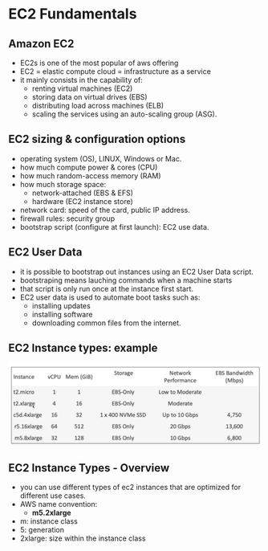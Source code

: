 # EC2 Fundamentals

## Amazon EC2 
- EC2s is one of the most popular of aws offering
- EC2 = elastic compute cloud = infrastructure as a service
- it mainly consists in the capability of:
  - renting virtual machines (EC2)
  - storing data on virtual drives (EBS)
  - distributing load across machines (ELB)
  - scaling the services using an auto-scaling group (ASG).  

## EC2 sizing & configuration options
- operating system (OS), LINUX, Windows or Mac.
- how much compute power & cores (CPU)
- how much random-access memory (RAM)
- how much storage space:
  - network-attached (EBS & EFS)
  - hardware (EC2 instance store)
- network card: speed of the card, public IP address.
- firewall rules: security group
- bootstrap script (configure at first launch): EC2 use data.

## EC2 User Data
- it is possible to bootstrap out instances using an EC2 User Data script.
- bootstraping means lauching commands when a machine starts
- that script is only run once at the instance first start.
- EC2 user data is used to automate boot tasks such as:
  - installing updates
  - installing software
  - downloading common files from the internet.

## EC2 Instance types: example

![my-setup](https://github.com/aws-expert/learning-aws-solutions-architect/blob/main/images/ec2-image01.png)

## EC2 Instance Types - Overview
- you can use different types of ec2 instances that are optimized for different use cases.
- AWS name convention:
  - **m5.2xlarge**
- m: instance class
- 5: generation
- 2xlarge: size within the instance class

